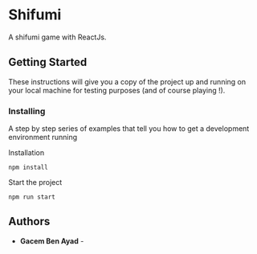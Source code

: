 # Shifumi

A shifumi game with ReactJs.

## Getting Started

These instructions will give you a copy of the project up and running on
your local machine for testing purposes (and of course playing !). 

### Installing

A step by step series of examples that tell you how to get a development
environment running

Installation

    npm install

Start the project

    npm run start

## Authors

  - **Gacem Ben Ayad** - 
    

